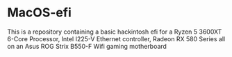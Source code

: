 # MacOS-efi
This is a repository containing a basic hackintosh efi for a Ryzen 5 3600XT 6-Core Processor, Intel I225-V Ethernet controller, Radeon RX 580 Series all on an Asus ROG Strix B550-F Wifi gaming motherboard
